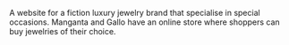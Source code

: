 A website for a fiction luxury jewelry brand that specialise in special occasions. Manganta and Gallo have an online store where shoppers can buy jewelries of their choice.